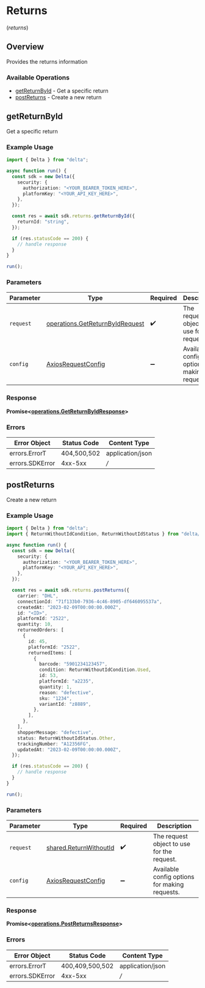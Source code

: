 # Returns
(*returns*)

## Overview

Provides the returns information

### Available Operations

* [getReturnById](#getreturnbyid) - Get a specific return
* [postReturns](#postreturns) - Create a new return

## getReturnById

Get a specific return

### Example Usage

```typescript
import { Delta } from "delta";

async function run() {
  const sdk = new Delta({
    security: {
      authorization: "<YOUR_BEARER_TOKEN_HERE>",
      platformKey: "<YOUR_API_KEY_HERE>",
    },
  });

  const res = await sdk.returns.getReturnById({
    returnId: "string",
  });

  if (res.statusCode == 200) {
    // handle response
  }
}

run();
```

### Parameters

| Parameter                                                                              | Type                                                                                   | Required                                                                               | Description                                                                            |
| -------------------------------------------------------------------------------------- | -------------------------------------------------------------------------------------- | -------------------------------------------------------------------------------------- | -------------------------------------------------------------------------------------- |
| `request`                                                                              | [operations.GetReturnByIdRequest](../../sdk/models/operations/getreturnbyidrequest.md) | :heavy_check_mark:                                                                     | The request object to use for the request.                                             |
| `config`                                                                               | [AxiosRequestConfig](https://axios-http.com/docs/req_config)                           | :heavy_minus_sign:                                                                     | Available config options for making requests.                                          |


### Response

**Promise<[operations.GetReturnByIdResponse](../../sdk/models/operations/getreturnbyidresponse.md)>**
### Errors

| Error Object     | Status Code      | Content Type     |
| ---------------- | ---------------- | ---------------- |
| errors.ErrorT    | 404,500,502      | application/json |
| errors.SDKError  | 4xx-5xx          | */*              |

## postReturns

Create a new return

### Example Usage

```typescript
import { Delta } from "delta";
import { ReturnWithoutIdCondition, ReturnWithoutIdStatus } from "delta/dist/sdk/models/shared";

async function run() {
  const sdk = new Delta({
    security: {
      authorization: "<YOUR_BEARER_TOKEN_HERE>",
      platformKey: "<YOUR_API_KEY_HERE>",
    },
  });

  const res = await sdk.returns.postReturns({
    carrier: "DHL",
    connectionId: "71f133b0-7936-4c46-8905-df646095537a",
    createdAt: "2023-02-09T00:00:00.000Z",
    id: "<ID>",
    platformId: "2522",
    quantity: 10,
    returnedOrders: [
      {
        id: 45,
        platformId: "2522",
        returnedItems: [
          {
            barcode: "5901234123457",
            condition: ReturnWithoutIdCondition.Used,
            id: 53,
            platformId: "a2235",
            quantity: 1,
            reason: "defective",
            sku: "1234",
            variantId: "z8889",
          },
        ],
      },
    ],
    shopperMessage: "defective",
    status: ReturnWithoutIdStatus.Other,
    trackingNumber: "A12356FG",
    updatedAt: "2023-02-09T00:00:00.000Z",
  });

  if (res.statusCode == 200) {
    // handle response
  }
}

run();
```

### Parameters

| Parameter                                                            | Type                                                                 | Required                                                             | Description                                                          |
| -------------------------------------------------------------------- | -------------------------------------------------------------------- | -------------------------------------------------------------------- | -------------------------------------------------------------------- |
| `request`                                                            | [shared.ReturnWithoutId](../../sdk/models/shared/returnwithoutid.md) | :heavy_check_mark:                                                   | The request object to use for the request.                           |
| `config`                                                             | [AxiosRequestConfig](https://axios-http.com/docs/req_config)         | :heavy_minus_sign:                                                   | Available config options for making requests.                        |


### Response

**Promise<[operations.PostReturnsResponse](../../sdk/models/operations/postreturnsresponse.md)>**
### Errors

| Error Object     | Status Code      | Content Type     |
| ---------------- | ---------------- | ---------------- |
| errors.ErrorT    | 400,409,500,502  | application/json |
| errors.SDKError  | 4xx-5xx          | */*              |
